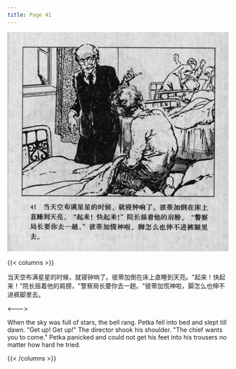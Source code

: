 ```yaml
---
title: Page 41
---
```


![biao page](./../../images/biao/seifert0726_biao_0045_041.jpg)

{{< columns >}}

当天空布满星星的时候，就寝钟响了。彼蒂加倒在床上直睡到天亮。"起来！快起来！"院长摇着他的肩膀，"警察局长要你去一趟。"彼蒂加慌神啦，脚怎么也伸不进裤脚里去。

<--->

When the sky was full of stars, the bell rang. Petka fell into bed and slept till dawn. "Get up! Get up!" The director shook his shoulder. "The chief wants you to come." Petka panicked and could not get his feet into his trousers no matter how hard he tried.

{{< /columns >}}
